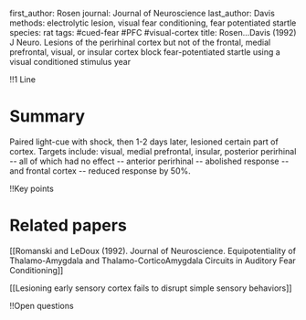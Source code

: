 first_author: Rosen
journal: Journal of Neuroscience
last_author: Davis
methods: electrolytic lesion, visual fear conditioning, fear potentiated startle
species: rat
tags: #cued-fear #PFC #visual-cortex 
title: Rosen...Davis (1992) J Neuro. Lesions of the perirhinal cortex but not of the frontal, medial prefrontal, visual, or insular cortex block fear-potentiated startle using a visual conditioned stimulus
year

!!1 Line

# Summary
Paired light-cue with shock, then 1-2 days later, lesioned certain part of cortex.  Targets include: visual, medial prefrontal, insular, posterior perirhinal -- all of which had no effect -- anterior perirhinal -- abolished response -- and frontal cortex -- reduced response by 50%.



!!Key points

# Related papers
[[Romanski and LeDoux (1992). Journal of Neuroscience. Equipotentiality of Thalamo-Amygdala and Thalamo-CorticoAmygdala Circuits in Auditory Fear Conditioning]]

[[Lesioning early sensory cortex fails to disrupt simple sensory behaviors]]

!!Open questions